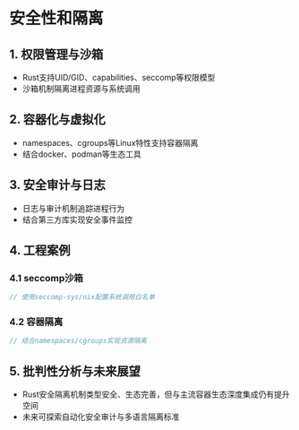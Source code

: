 # 安全性和隔离

## 1. 权限管理与沙箱

- Rust支持UID/GID、capabilities、seccomp等权限模型
- 沙箱机制隔离进程资源与系统调用

## 2. 容器化与虚拟化

- namespaces、cgroups等Linux特性支持容器隔离
- 结合docker、podman等生态工具

## 3. 安全审计与日志

- 日志与审计机制追踪进程行为
- 结合第三方库实现安全事件监控

## 4. 工程案例

### 4.1 seccomp沙箱

```rust
// 使用seccomp-sys/nix配置系统调用白名单
```

### 4.2 容器隔离

```rust
// 结合namespaces/cgroups实现资源隔离
```

## 5. 批判性分析与未来展望

- Rust安全隔离机制类型安全、生态完善，但与主流容器生态深度集成仍有提升空间
- 未来可探索自动化安全审计与多语言隔离标准
